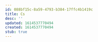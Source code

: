 ```yaml
---
id: 088bf15c-8a59-4793-b384-17ffc4b1419c
title: Cs
desc: ''
updated: 1614537770494
created: 1614537770494
stub: true
---
```



